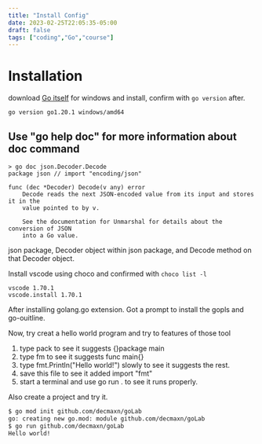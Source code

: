 ```yaml
---
title: "Install Config"
date: 2023-02-25T22:05:35-05:00
draft: false
tags: ["coding","Go","course"]
---
```


# Installation

download [Go itself](https://go.dev/dl/) for windows and install, confirm with ```go version``` after. 
```
go version go1.20.1 windows/amd64
```
## Use "go help doc" for more information about doc command
```
> go doc json.Decoder.Decode
package json // import "encoding/json"

func (dec *Decoder) Decode(v any) error
    Decode reads the next JSON-encoded value from its input and stores it in the
    value pointed to by v.

    See the documentation for Unmarshal for details about the conversion of JSON
    into a Go value.
```
json package, Decoder object within json package, and Decode method on that Decoder object.


Install vscode using choco and confirmed with ```choco list -l```
```
vscode 1.70.1
vscode.install 1.70.1
```

After installing golang.go extension.  Got a prompt to install the gopls and go-ouitline. 

Now, try creat a hello world program and try to features of those tool

1. type pack to see it suggests {}package main
2. type fm to see it suggests func main{}
3. type fmt.Println("Hello world!") slowly to see it suggests the rest.
4. save this file to see it added import "fmt"
5. start a terminal and use go run . to see it runs properly.

Also create a project and try it.

```bash
$ go mod init github.com/decmaxn/goLab
go: creating new go.mod: module github.com/decmaxn/goLab
$ go run github.com/decmaxn/goLab
Hello world!
```